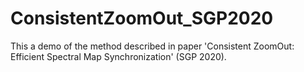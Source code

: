 # ConsistentZoomOut_SGP2020

This a demo of the method described in paper 'Consistent ZoomOut: Efficient Spectral Map Synchronization' (SGP 2020). 




